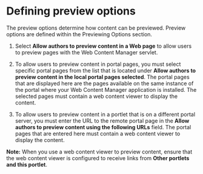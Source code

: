 # Defining preview options

The preview options determine how content can be previewed. Preview options are defined within the Previewing Options section.

1.  Select **Allow authors to preview content in a Web page** to allow users to preview pages with the Web Content Manager servlet.

2.  To allow users to preview content in portal pages, you must select specific portal pages from the list that is located under **Allow authors to preview content in the local portal pages selected**. The portal pages that are displayed here are the pages available on the same instance of the portal where your Web Content Manager application is installed. The selected pages must contain a web content viewer to display the content.

3.  To allow users to preview content in a portlet that is on a different portal server, you must enter the URL to the remote portal page in the **Allow authors to preview content using the following URLs** field. The portal pages that are entered here must contain a web content viewer to display the content.


**Note:** When you use a web content viewer to preview content, ensure that the web content viewer is configured to receive links from **Other portlets and this portlet**.


